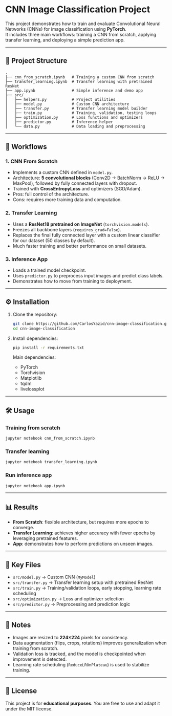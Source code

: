 # CNN Image Classification Project

This project demonstrates how to train and evaluate Convolutional Neural Networks (CNNs) for image classification using **PyTorch**.  
It includes three main workflows: training a CNN from scratch, applying transfer learning, and deploying a simple prediction app.

---

## 📂 Project Structure

```
.
├── cnn_from_scratch.ipynb   # Training a custom CNN from scratch
├── transfer_learning.ipynb  # Transfer learning with pretrained ResNet
├── app.ipynb                # Simple inference and demo app
├── src/
│   ├── helpers.py           # Project utilities
│   ├── model.py             # Custom CNN architecture
│   ├── transfer.py          # Transfer learning model builder
│   ├── train.py             # Training, validation, testing loops
│   ├── optimization.py      # Loss functions and optimizers
│   ├── predictor.py         # Inference helper
│   └── data.py              # Data loading and preprocessing
```

---

## 🚀 Workflows

### 1. CNN From Scratch
- Implements a custom CNN defined in `model.py`.
- Architecture: **5 convolutional blocks** (Conv2D → BatchNorm → ReLU → MaxPool), followed by fully connected layers with dropout.
- Trained with **CrossEntropyLoss** and optimizers (SGD/Adam).
- Pros: full control of the architecture.  
- Cons: requires more training data and computation.

### 2. Transfer Learning
- Uses a **ResNet18 pretrained on ImageNet** (`torchvision.models`).
- Freezes all backbone layers (`requires_grad=False`).
- Replaces the final fully connected layer with a custom linear classifier for our dataset (50 classes by default).
- Much faster training and better performance on small datasets.

### 3. Inference App
- Loads a trained model checkpoint.
- Uses `predictor.py` to preprocess input images and predict class labels.
- Demonstrates how to move from training to deployment.

---

## ⚙️ Installation

1. Clone the repository:
   ```bash
   git clone https://github.com/CarlosYazid/cnn-image-classification.git
   cd cnn-image-classification
   ```

2. Install dependencies:
   ```bash
   pip install -r requirements.txt
   ```

   Main dependencies:
   - PyTorch
   - Torchvision
   - Matplotlib
   - tqdm
   - livelossplot

---

## 🛠 Usage

### Training from scratch
```bash
jupyter notebook cnn_from_scratch.ipynb
```

### Transfer learning
```bash
jupyter notebook transfer_learning.ipynb
```

### Run inference app
```bash
jupyter notebook app.ipynb
```

---

## 📊 Results
- **From Scratch**: flexible architecture, but requires more epochs to converge.
- **Transfer Learning**: achieves higher accuracy with fewer epochs by leveraging pretrained features.
- **App**: demonstrates how to perform predictions on unseen images.

---

## 🔬 Key Files

- `src/model.py` → Custom CNN (`MyModel`)  
- `src/transfer.py` → Transfer learning setup with pretrained ResNet  
- `src/train.py` → Training/validation loops, early stopping, learning rate scheduling  
- `src/optimization.py` → Loss and optimizer selection  
- `src/predictor.py` → Preprocessing and prediction logic  

---

## 📌 Notes
- Images are resized to **224×224** pixels for consistency.  
- Data augmentation (flips, crops, rotations) improves generalization when training from scratch.  
- Validation loss is tracked, and the model is checkpointed when improvement is detected.  
- Learning rate scheduling (`ReduceLROnPlateau`) is used to stabilize training.

---

## 📖 License
This project is for **educational purposes**. You are free to use and adapt it under the MIT license.
